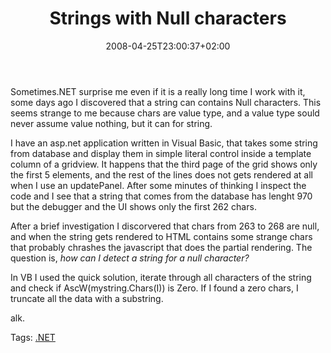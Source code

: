 ﻿---
title: "Strings with Null characters"
description: ""
date: 2008-04-25T23:00:37+02:00
draft: false
tags: [NET framework]
categories: [NET framework]
---
Sometimes.NET surprise me even if it is a really long time I work with it, some days ago I discovered that a string can contains Null characters. This seems strange to me because chars are value type, and a value type sould never assume value nothing, but it can for string.

I have an asp.net application written in Visual Basic, that takes some string from database and display them in simple literal control inside a template column of a gridview. It happens that the third page of the grid shows only the first 5 elements, and the rest of the lines does not gets rendered at all when I use an updatePanel. After some minutes of thinking I inspect the code and I see that a string that comes from the database has lenght 970 but the debugger and the UI shows only the first 262 chars.

After a brief investigation I discorvered that chars from 263 to 268 are null, and when the string gets rendered to HTML contains some strange chars that probably chrashes the javascript that does the partial rendering. The question is, *how can I detect a string for a null character?*

In VB I used the quick solution, iterate through all characters of the string and check if AscW(mystring.Chars(I)) is Zero. If I found a zero chars, I truncate all the data with a substring.

alk.

Tags: [.NET](http://technorati.com/tag/.NET)
